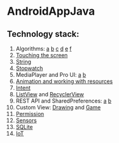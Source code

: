 # AndroidAppJava
## Technology stack:
1) Algorithms: [a](https://github.com/MSagGik/Calculator) [b](https://github.com/MSagGik/SecondLessonMortgageCalculationAlgorithm) [c](https://github.com/MSagGik/FifthLessonLuckyTicket) [d](https://github.com/MSagGik/SixthLessonAbsoluteEnergy) [e](https://github.com/MSagGik/SeventhLessonApplicationModerator) [f](https://github.com/MSagGik/NinthLessonSortingAlgorithm)
2) [Touching the screen](https://github.com/MSagGik/SecondLessonSchrodingersCat)
3) [String](https://github.com/MSagGik/SeventhLessonApplicationTaleASPushkin)
4) [Stopwatch](https://github.com/MSagGik/EighthLessonStopwatch)
5) MediaPlayer and Pro UI: [a](https://github.com/MSagGik/SixthLessonAudioPlayer2.1) [b](https://github.com/MSagGik/MusicPlayer)
6) [Animation and working with resources](https://github.com/MSagGik/FirstLessonXmlResources)
7) [Intent](https://github.com/MSagGik/ThirdLessonIntent)
8) [ListView](https://github.com/MSagGik/FourthLessonYoungPaleontologist) and [RecyclerView](https://github.com/MSagGik/FifthLessonAnimalHandbook)
9) REST API and SharedPreferences: [a](https://github.com/MSagGik/NinthLessonWeatherForecast) [b](https://github.com/MSagGik/ExampleRestApiProject)
10) Custom View: [Drawing](https://github.com/MSagGik/EighthLessonBeginnerArtist1.1) and [Game](https://github.com/MSagGik/EighthLessonGamePilot1.1)
11) [Permission](https://github.com/MSagGik/AndroidPermissionExample)
12) [Sensors](https://github.com/MSagGik/ThirdLessonBuildingLevel)
13) [SQLite](https://github.com/MSagGik/SixthLessonNotebook)
14) [IoT](https://github.com/MSagGik/SmartHomeControlViaBluetooth)
